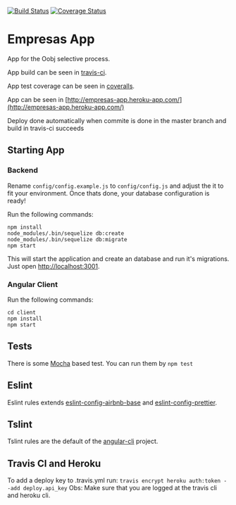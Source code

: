 [![Build Status](https://travis-ci.org/FerreiraRaphael/EmpresasApp.svg?branch=master)](https://travis-ci.org/FerreiraRaphael/EmpresasApp) [![Coverage Status](https://coveralls.io/repos/github/FerreiraRaphael/EmpresasApp/badge.svg?branch=master)](https://coveralls.io/github/FerreiraRaphael/EmpresasApp?branch=master)

# Empresas App

App for the Oobj selective process.

App build can be seen in [travis-ci](https://travis-ci.org/FerreiraRaphael/EmpresasApp).

App test coverage can be seen in [coveralls](https://coveralls.io/github/FerreiraRaphael/EmpresasApp).

App can be seen in [http://empresas-app.heroku-app.com/](http://empresas-app.heroku-app.com/)

Deploy done automatically when commite is done in the master branch and build in travis-ci succeeds

## Starting App

### Backend

Rename `config/config.example.js` to `config/config.js` 
and adjust the it to fit your environment. 
Once thats done, your database configuration is ready!

Run the following commands:
```
npm install
node_modules/.bin/sequelize db:create
node_modules/.bin/sequelize db:migrate
npm start
```

This will start the application and create an database and run it's migrations.
Just open [http://localhost:3001](http://localhost:3001).

### Angular Client

Run the following commands:
```
cd client
npm install
npm start
```

## Tests

There is some [Mocha](https://mochajs.org) based test. You can run them by `npm test`

## Eslint

Eslint rules extends [eslint-config-airbnb-base](https://github.com/airbnb/javascript/tree/master/packages/eslint-config-airbnb-base) and [eslint-config-prettier](https://github.com/prettier/eslint-config-prettier).

## Tslint
Tslint rules are the default of the [angular-cli](https://github.com/angular/angular-cli) project.

## Travis CI and Heroku

To add a deploy key to .travis.yml run:
`travis encrypt heroku auth:token --add deploy.api_key`
Obs: Make sure that you are logged at the travis cli and heroku cli.
